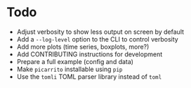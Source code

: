 # Todo

- Adjust verbosity to show less output on screen by default
- Add a `--log-level` option to the CLI to control verbosity
- Add more plots (time series, boxplots, more?)
- Add CONTRIBUTING instructions for development
- Prepare a full example (config and data)
- Make `picarrito` installable using `pip`
- Use the `tomli` TOML parser library instead of `toml`
